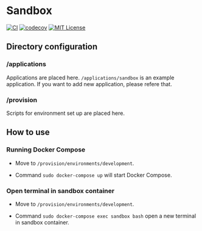# Sandbox

[![CI](https://github.com/gatheluck/sandbox/workflows/CI/badge.svg)](https://github.com/gatheluck/sandbox/actions?query=workflow%3ACI)
[![codecov](https://codecov.io/gh/gatheluck/sandbox/branch/master/graph/badge.svg?token=17KIZNS046)](https://codecov.io/gh/gatheluck/sandbox)
[![MIT License](https://img.shields.io/github/license/gatheluck/sandbox?color=green)](LICENSE)

## Directory configuration

### /applications
Applications are placed here. `/applications/sandbox` is an example application. If you want to add new application, please refere that.

### /provision
Scripts for environment set up are placed here.

## How to use

### Running Docker Compose
- Move to `/provision/environments/development`.

- Command `sudo docker-compose up` will start Docker Compose.

### Open terminal in sandbox container
- Move to `/provision/environments/development`.

- Command `sudo docker-compose exec sandbox bash` open a new terminal in sandbox container.
